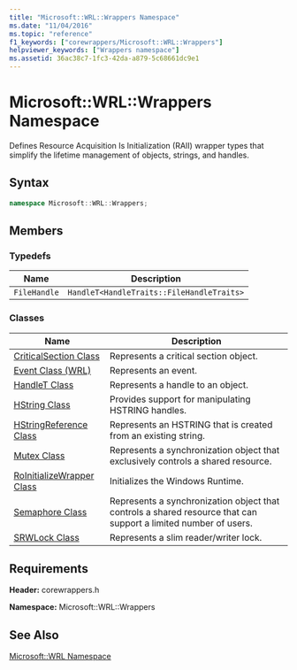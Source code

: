 ```yaml
---
title: "Microsoft::WRL::Wrappers Namespace"
ms.date: "11/04/2016"
ms.topic: "reference"
f1_keywords: ["corewrappers/Microsoft::WRL::Wrappers"]
helpviewer_keywords: ["Wrappers namespace"]
ms.assetid: 36ac38c7-1fc3-42da-a879-5c68661dc9e1
---
```

# Microsoft::WRL::Wrappers Namespace

Defines Resource Acquisition Is Initialization (RAII) wrapper types that simplify the lifetime management of objects, strings, and handles.

## Syntax

```cpp
namespace Microsoft::WRL::Wrappers;
```

## Members

### Typedefs

|Name|Description|
|----------|-----------------|
|`FileHandle`|`HandleT<HandleTraits::FileHandleTraits>`|

### Classes

|Name|Description|
|----------|-----------------|
|[CriticalSection Class](criticalsection-class.md)|Represents a critical section object.|
|[Event Class (WRL)](event-class-wrl.md)|Represents an event.|
|[HandleT Class](handlet-class.md)|Represents a handle to an object.|
|[HString Class](hstring-class.md)|Provides support for manipulating HSTRING handles.|
|[HStringReference Class](hstringreference-class.md)|Represents an HSTRING that is created from an existing string.|
|[Mutex Class](mutex-class.md)|Represents a synchronization object that exclusively controls a shared resource.|
|[RoInitializeWrapper Class](roinitializewrapper-class.md)|Initializes the Windows Runtime.|
|[Semaphore Class](semaphore-class.md)|Represents a synchronization object that controls a shared resource that can support a limited number of users.|
|[SRWLock Class](srwlock-class.md)|Represents a slim reader/writer lock.|

## Requirements

**Header:** corewrappers.h

**Namespace:** Microsoft::WRL::Wrappers

## See Also

[Microsoft::WRL Namespace](microsoft-wrl-namespace.md)